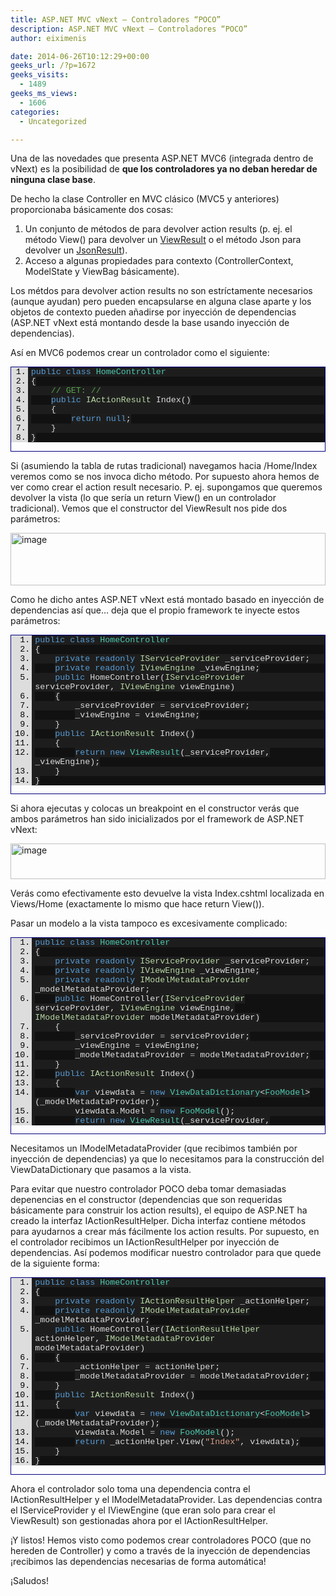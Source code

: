 ```yaml
---
title: ASP.NET MVC vNext – Controladores “POCO”
description: ASP.NET MVC vNext – Controladores “POCO”
author: eiximenis

date: 2014-06-26T10:12:29+00:00
geeks_url: /?p=1672
geeks_visits:
  - 1489
geeks_ms_views:
  - 1606
categories:
  - Uncategorized

---
```

Una de las novedades que presenta ASP.NET MVC6 (integrada dentro de vNext) es la posibilidad de **que los controladores ya no deban heredar de ninguna clase base**.

De hecho la clase Controller en MVC clásico (MVC5 y anteriores) proporcionaba básicamente dos cosas:

  1. Un conjunto de métodos de para devolver action results (p. ej. el método View() para devolver un <a href="http://msdn.microsoft.com/es-es/library/system.web.mvc.viewresult(v=vs.118).aspx" target="_blank" rel="noopener noreferrer">ViewResult</a> o el método Json para devolver un <a href="http://msdn.microsoft.com/es-es/library/system.web.mvc.jsonresult(v=vs.118).aspx" target="_blank" rel="noopener noreferrer">JsonResult</a>).
  2. Acceso a algunas propiedades para contexto (ControllerContext, ModelState y ViewBag básicamente).

Los métdos para devolver action results no son estríctamente necesarios (aunque ayudan) pero pueden encapsularse en alguna clase aparte y los objetos de contexto pueden añadirse por inyección de dependencias (ASP.NET vNext está montando desde la base usando inyección de dependencias).

Así en MVC6 podemos crear un controlador como el siguiente:

<div id="scid:9ce6104f-a9aa-4a17-a79f-3a39532ebf7c:214f9200-e90d-41e3-8d0a-9d8400ea94ef" class="wlWriterEditableSmartContent" style="float: none; padding-bottom: 0px; padding-top: 0px; padding-left: 0px; margin: 0px; display: inline; padding-right: 0px">
  <div style="border: #000080 1px solid; color: #000; font-family: 'Courier New', Courier, Monospace; font-size: 10pt">
    <div style="background: #ddd; max-height: 300px; overflow: auto">
      <ol start="1" style="background: #1d1d1d; margin: 0 0 0 2em; padding: 0 0 0 5px;">
        <li>
          <span style="background:#1e1e1e;color:#dcdcdc"></span><span style="background:#1e1e1e;color:#569cd6">public</span><span style="background:#1e1e1e;color:#dcdcdc"> </span><span style="background:#1e1e1e;color:#569cd6">class</span><span style="background:#1e1e1e;color:#dcdcdc"> </span><span style="background:#1e1e1e;color:#4ec9b0">HomeController</span>
        </li>
        <li style="background: #111111">
          <span style="background:#1e1e1e;color:#dcdcdc">{</span>
        </li>
        <li>
              <span style="background:#1e1e1e;color:#dcdcdc"></span><span style="background:#1e1e1e;color:#57a64a">// GET: /<controller>/</span>
        </li>
        <li style="background: #111111">
              <span style="background:#1e1e1e;color:#dcdcdc"></span><span style="background:#1e1e1e;color:#569cd6">public</span><span style="background:#1e1e1e;color:#dcdcdc"> </span><span style="background:#1e1e1e;color:#b8d7a3">IActionResult</span><span style="background:#1e1e1e;color:#dcdcdc"> Index()</span>
        </li>
        <li>
              <span style="background:#1e1e1e;color:#dcdcdc">{</span>
        </li>
        <li style="background: #111111">
                  <span style="background:#1e1e1e;color:#dcdcdc"></span><span style="background:#1e1e1e;color:#569cd6">return</span><span style="background:#1e1e1e;color:#dcdcdc"> </span><span style="background:#1e1e1e;color:#569cd6">null</span><span style="background:#1e1e1e;color:#dcdcdc">;</span>
        </li>
        <li>
              <span style="background:#1e1e1e;color:#dcdcdc">}</span>
        </li>
        <li style="background: #111111">
          <span style="background:#1e1e1e;color:#dcdcdc">}</span>
        </li>
      </ol>
    </div></p>
  </div></p>
</div>

Si (asumiendo la tabla de rutas tradicional) navegamos hacia /Home/Index veremos como se nos invoca dicho método. Por supuesto ahora hemos de ver como crear el action result necesario. P. ej. supongamos que queremos devolver la vista (lo que sería un return View() en un controlador tradicional). Vemos que el constructor del ViewResult nos pide dos parámetros:

[<img title="image" style="border-top: 0px; border-right: 0px; background-image: none; border-bottom: 0px; padding-top: 0px; padding-left: 0px; border-left: 0px; display: inline; padding-right: 0px" border="0" alt="image" src="http://geeks.ms/cfs-file.ashx/__key/CommunityServer.Blogs.Components.WeblogFiles/etomas/image_5F00_thumb_5F00_00D66B87.png" width="504" height="84" />][1]

Como he dicho antes ASP.NET vNext está montado basado en inyección de dependencias así que… deja que el propio framework te inyecte estos parámetros:

<div id="scid:9ce6104f-a9aa-4a17-a79f-3a39532ebf7c:e825be7b-f0b8-4abb-9ec1-7dff86bcce23" class="wlWriterEditableSmartContent" style="float: none; padding-bottom: 0px; padding-top: 0px; padding-left: 0px; margin: 0px; display: inline; padding-right: 0px">
  <div style="border: #000080 1px solid; color: #000; font-family: 'Courier New', Courier, Monospace; font-size: 10pt">
    <div style="background: #ddd; max-height: 300px; overflow: auto">
      <ol start="1" style="background: #1d1d1d; margin: 0 0 0 2.5em; padding: 0 0 0 5px;">
        <li>
          <span style="background:#1e1e1e;color:#dcdcdc"></span><span style="background:#1e1e1e;color:#569cd6">public</span><span style="background:#1e1e1e;color:#dcdcdc"> </span><span style="background:#1e1e1e;color:#569cd6">class</span><span style="background:#1e1e1e;color:#dcdcdc"> </span><span style="background:#1e1e1e;color:#4ec9b0">HomeController</span>
        </li>
        <li style="background: #111111">
          <span style="background:#1e1e1e;color:#dcdcdc">{</span>
        </li>
        <li>
              <span style="background:#1e1e1e;color:#dcdcdc"></span><span style="background:#1e1e1e;color:#569cd6">private</span><span style="background:#1e1e1e;color:#dcdcdc"> </span><span style="background:#1e1e1e;color:#569cd6">readonly</span><span style="background:#1e1e1e;color:#dcdcdc"> </span><span style="background:#1e1e1e;color:#b8d7a3">IServiceProvider</span><span style="background:#1e1e1e;color:#dcdcdc"> _serviceProvider;</span>
        </li>
        <li style="background: #111111">
              <span style="background:#1e1e1e;color:#dcdcdc"></span><span style="background:#1e1e1e;color:#569cd6">private</span><span style="background:#1e1e1e;color:#dcdcdc"> </span><span style="background:#1e1e1e;color:#569cd6">readonly</span><span style="background:#1e1e1e;color:#dcdcdc"> </span><span style="background:#1e1e1e;color:#b8d7a3">IViewEngine</span><span style="background:#1e1e1e;color:#dcdcdc"> _viewEngine;</span>
        </li>
        <li>
              <span style="background:#1e1e1e;color:#dcdcdc"></span><span style="background:#1e1e1e;color:#569cd6">public</span><span style="background:#1e1e1e;color:#dcdcdc"> HomeController(</span><span style="background:#1e1e1e;color:#b8d7a3">IServiceProvider</span><span style="background:#1e1e1e;color:#dcdcdc"> serviceProvider, </span><span style="background:#1e1e1e;color:#b8d7a3">IViewEngine</span><span style="background:#1e1e1e;color:#dcdcdc"> viewEngine)</span>
        </li>
        <li style="background: #111111">
              <span style="background:#1e1e1e;color:#dcdcdc">{</span>
        </li>
        <li>
                  <span style="background:#1e1e1e;color:#dcdcdc">_serviceProvider </span><span style="background:#1e1e1e;color:#b4b4b4">=</span><span style="background:#1e1e1e;color:#dcdcdc"> serviceProvider;</span>
        </li>
        <li style="background: #111111">
                  <span style="background:#1e1e1e;color:#dcdcdc">_viewEngine </span><span style="background:#1e1e1e;color:#b4b4b4">=</span><span style="background:#1e1e1e;color:#dcdcdc"> viewEngine;</span>
        </li>
        <li>
              <span style="background:#1e1e1e;color:#dcdcdc">}</span>
        </li>
        <li style="background: #111111">
              <span style="background:#1e1e1e;color:#dcdcdc"></span><span style="background:#1e1e1e;color:#569cd6">public</span><span style="background:#1e1e1e;color:#dcdcdc"> </span><span style="background:#1e1e1e;color:#b8d7a3">IActionResult</span><span style="background:#1e1e1e;color:#dcdcdc"> Index()</span>
        </li>
        <li>
              <span style="background:#1e1e1e;color:#dcdcdc">{</span>
        </li>
        <li style="background: #111111">
                  <span style="background:#1e1e1e;color:#dcdcdc"></span><span style="background:#1e1e1e;color:#569cd6">return</span><span style="background:#1e1e1e;color:#dcdcdc"> </span><span style="background:#1e1e1e;color:#569cd6">new</span><span style="background:#1e1e1e;color:#dcdcdc"> </span><span style="background:#1e1e1e;color:#4ec9b0">ViewResult</span><span style="background:#1e1e1e;color:#dcdcdc
">(_serviceProvider, _viewEngine);</span>
        </li>
        <li>
              <span style="background:#1e1e1e;color:#dcdcdc">}</span>
        </li>
        <li style="background: #111111">
          <span style="background:#1e1e1e;color:#dcdcdc">}</span>
        </li>
      </ol>
    </div></p>
  </div></p>
</div>

Si ahora ejecutas y colocas un breakpoint en el constructor verás que ambos parámetros han sido inicializados por el framework de ASP.NET vNext:

[<img title="image" style="border-top: 0px; border-right: 0px; background-image: none; border-bottom: 0px; padding-top: 0px; padding-left: 0px; border-left: 0px; display: inline; padding-right: 0px" border="0" alt="image" src="http://geeks.ms/cfs-file.ashx/__key/CommunityServer.Blogs.Components.WeblogFiles/etomas/image_5F00_thumb_5F00_6BE779C4.png" width="504" height="57" />][2]

Verás como efectivamente esto devuelve la vista Index.cshtml localizada en Views/Home (exactamente lo mismo que hace return View()).

Pasar un modelo a la vista tampoco es excesivamente complicado:

<div id="scid:9ce6104f-a9aa-4a17-a79f-3a39532ebf7c:80adafe1-6320-41f4-9e02-abd4d0ee01f7" class="wlWriterEditableSmartContent" style="float: none; padding-bottom: 0px; padding-top: 0px; padding-left: 0px; margin: 0px; display: inline; padding-right: 0px">
  <div style="border: #000080 1px solid; color: #000; font-family: 'Courier New', Courier, Monospace; font-size: 10pt">
    <div style="background: #ddd; max-height: 300px; overflow: auto">
      <ol start="1" style="background: #1d1d1d; margin: 0 0 0 2.5em; padding: 0 0 0 5px;">
        <li>
          <span style="background:#1e1e1e;color:#dcdcdc"></span><span style="background:#1e1e1e;color:#569cd6">public</span><span style="background:#1e1e1e;color:#dcdcdc"> </span><span style="background:#1e1e1e;color:#569cd6">class</span><span style="background:#1e1e1e;color:#dcdcdc"> </span><span style="background:#1e1e1e;color:#4ec9b0">HomeController</span>
        </li>
        <li style="background: #111111">
          <span style="background:#1e1e1e;color:#dcdcdc">{</span>
        </li>
        <li>
              <span style="background:#1e1e1e;color:#dcdcdc"></span><span style="background:#1e1e1e;color:#569cd6">private</span><span style="background:#1e1e1e;color:#dcdcdc"> </span><span style="background:#1e1e1e;color:#569cd6">readonly</span><span style="background:#1e1e1e;color:#dcdcdc"> </span><span style="background:#1e1e1e;color:#b8d7a3">IServiceProvider</span><span style="background:#1e1e1e;color:#dcdcdc"> _serviceProvider;</span>
        </li>
        <li style="background: #111111">
              <span style="background:#1e1e1e;color:#dcdcdc"></span><span style="background:#1e1e1e;color:#569cd6">private</span><span style="background:#1e1e1e;color:#dcdcdc"> </span><span style="background:#1e1e1e;color:#569cd6">readonly</span><span style="background:#1e1e1e;color:#dcdcdc"> </span><span style="background:#1e1e1e;color:#b8d7a3">IViewEngine</span><span style="background:#1e1e1e;color:#dcdcdc"> _viewEngine;</span>
        </li>
        <li>
              <span style="background:#1e1e1e;color:#dcdcdc"></span><span style="background:#1e1e1e;color:#569cd6">private</span><span style="background:#1e1e1e;color:#dcdcdc"> </span><span style="background:#1e1e1e;color:#569cd6">readonly</span><span style="background:#1e1e1e;color:#dcdcdc"> </span><span style="background:#1e1e1e;color:#b8d7a3">IModelMetadataProvider</span><span style="background:#1e1e1e;color:#dcdcdc"> _modelMetadataProvider;</span>
        </li>
        <li style="background: #111111">
              <span style="background:#1e1e1e;color:#dcdcdc"></span><span style="background:#1e1e1e;color:#569cd6">public</span><span style="background:#1e1e1e;color:#dcdcdc"> HomeController(</span><span style="background:#1e1e1e;color:#b8d7a3">IServiceProvider</span><span style="background:#1e1e1e;color:#dcdcdc"> serviceProvider, </span><span style="background:#1e1e1e;color:#b8d7a3">IViewEngine</span><span style="background:#1e1e1e;color:#dcdcdc"> viewEngine, </span><span style="background:#1e1e1e;color:#b8d7a3">IModelMetadataProvider</span><span style="background:#1e1e1e;color:#dcdcdc"> modelMetadataProvider)</span>
        </li>
        <li>
              <span style="background:#1e1e1e;color:#dcdcdc">{</span>
        </li>
        <li style="background: #111111">
                  <span style="background:#1e1e1e;color:#dcdcdc">_serviceProvider </span><span style="background:#1e1e1e;color:#b4b4b4">=</span><span style="background:#1e1e1e;color:#dcdcdc"> serviceProvider;</span>
        </li>
        <li>
                  <span style="background:#1e1e1e;color:#dcdcdc">_viewEngine </span><span style="background:#1e1e1e;color:#b4b4b4">=</span><span style="background:#1e1e1e;color:#dcdcdc"> viewEngine;</span>
        </li>
        <li style="background: #111111">
                  <span style="background:#1e1e1e;color:#dcdcdc">_modelMetadataProvider </span><span style="background:#1e1e1e;color:#b4b4b4">=</span><span style="background:#1e1e1e;color:#dcdcdc"> modelMetadataProvider;</span>
        </li>
        <li>
              <span style="background:#1e1e1e;color:#dcdcdc">}</span>
        </li>
        <li style="background: #111111">
              <span style="background:#1e1e1e;color:#dcdcdc"></span><span style="background:#1e1e1e;color:#569cd6">public</span><span style="background:#1e1e1e;color:#dcdcdc"> </span><span style="background:#1e1e1e;color:#b8d7a3">IActionResult</span><span style="background:#1e1e1e;color:#dcdcdc"> Index()</span>
        </li>
        <li>
              <span style="background:#1e1e1e;color:#dcdcdc">{</span>
        </li>
        <li style="background: #111111">
                  <span style="background:#1e1e1e;color:#dcdcdc"></span><span style="background:#1e1e1e;color:#569cd6">var</span><span style="background:#1e1e1e;color:#dcdcdc"> viewdata </span><span style="background:#1e1e1e;color:#b4b4b4">=</span><span style="background:#1e1e1e;color:#dcdcdc"> </span><span style="background:#1e1e1e;color:#569cd6">new</span><span style="background:#1e1e1e;color:#dcdcdc"> </span><span style="background:#1e1e1e;color:#4ec9b0">ViewDataDictionary</span><span style="background:#1e1e1e;color:#dcdcdc"><</span><span style="background:#1e1e1e;color:#4ec9b0">FooModel</span><span style="background:#1e1e1e;color:#dcdcdc">>(_modelMetadataProvider);</span>
        </li>
        <li>
                  <span style="background:#1e1e1e;color:#dcdcdc">viewdata</span><span style="background:#1e1e1e;color:#b4b4b4">.</span><span style="background:#1e1e1e;color:#dcdcdc">Model </span><span style="background:#1e1e1e;color:#b4b4b4">=</span><span style="background:#1e1e1e;color:#dcdcdc"> </span><span style="background:#1e1e1e;color:#569cd6">new</span><span style="background:#1e1e1e;color:#dcdcdc"> </span><span style="background:#1e1e1e;color:#4ec9b0">FooModel</span><span style="background:#1e1e1e;color:#dcdcdc">();</span>
        </li>
        <li style="background: #111111">
                  <span style="background:#1e1e1e;color:#dcdcdc"></span><span style="background:#1e1e1e;color:#569cd6">return</span><span style="background:#1e1e1e;color:#dcdcdc"> </span><span style="background:#1e1e1e;color:#569cd6">new</span><span style="background:#1e1e1e;color:#dcdcdc"> </span><span style="background:#1e1e1e;color:#4ec9b0">ViewResult</span><span style="background:#1e1e1e;color:#dcdcdc">(_serviceProvider, _viewEngine) { ViewData </span><span style="background:#1e1e1e;color:#b4b4b4">=</span><span style="background:#1e1e1e;color:#dcdcdc"> viewdata };</span>
        </li>
        <li>
              <span style="background:#1e1e1e;color:#dcdcdc">}</span>
        </li>
      </ol>
    </div></p>
  </div></p>
</div>

Necesitamos un IModelMetadataProvider (que recibimos también por inyección de dependencias) ya que lo necesitamos para la construcción del ViewDataDictionary que pasamos a la vista.

Para evitar que nuestro controlador POCO deba tomar demasiadas depenencias en el constructor (dependencias que son requeridas básicamente para construir los action results), el equipo de ASP.NET ha creado la interfaz IActionResultHelper. Dicha interfaz contiene métodos para ayudarnos a crear más fácilmente los action results. Por supuesto, en el controlador recibimos un IActionResultHelper por inyección de dependencias. Así podemos modificar nuestro controlador para que quede de la siguiente forma:

<div id="scid:9ce6104f-a9aa-4a17-a79f-3a39532ebf7c:f3b8fdd6-3d07-4281-b22f-
335a258c6b06" class="wlWriterEditableSmartContent" style="float: none; padding-bottom: 0px; padding-top: 0px; padding-left: 0px; margin: 0px; display: inline; padding-right: 0px">
  </p> 
  
  <div style="border: #000080 1px solid; color: #000; font-family: 'Courier New', Courier, Monospace; font-size: 10pt">
    <div style="background: #ddd; max-height: 300px; overflow: auto">
      <ol start="1" style="background: #1d1d1d; margin: 0 0 0 2.5em; padding: 0 0 0 5px;">
        <li>
          <span style="background:#1e1e1e;color:#dcdcdc"></span><span style="background:#1e1e1e;color:#569cd6">public</span><span style="background:#1e1e1e;color:#dcdcdc"> </span><span style="background:#1e1e1e;color:#569cd6">class</span><span style="background:#1e1e1e;color:#dcdcdc"> </span><span style="background:#1e1e1e;color:#4ec9b0">HomeController</span>
        </li>
        <li style="background: #111111">
          <span style="background:#1e1e1e;color:#dcdcdc">{</span>
        </li>
        <li>
              <span style="background:#1e1e1e;color:#dcdcdc"></span><span style="background:#1e1e1e;color:#569cd6">private</span><span style="background:#1e1e1e;color:#dcdcdc"> </span><span style="background:#1e1e1e;color:#569cd6">readonly</span><span style="background:#1e1e1e;color:#dcdcdc"> </span><span style="background:#1e1e1e;color:#b8d7a3">IActionResultHelper</span><span style="background:#1e1e1e;color:#dcdcdc"> _actionHelper;</span>
        </li>
        <li style="background: #111111">
              <span style="background:#1e1e1e;color:#dcdcdc"></span><span style="background:#1e1e1e;color:#569cd6">private</span><span style="background:#1e1e1e;color:#dcdcdc"> </span><span style="background:#1e1e1e;color:#569cd6">readonly</span><span style="background:#1e1e1e;color:#dcdcdc"> </span><span style="background:#1e1e1e;color:#b8d7a3">IModelMetadataProvider</span><span style="background:#1e1e1e;color:#dcdcdc"> _modelMetadataProvider;</span>
        </li>
        <li>
              <span style="background:#1e1e1e;color:#dcdcdc"></span><span style="background:#1e1e1e;color:#569cd6">public</span><span style="background:#1e1e1e;color:#dcdcdc"> HomeController(</span><span style="background:#1e1e1e;color:#b8d7a3">IActionResultHelper</span><span style="background:#1e1e1e;color:#dcdcdc"> actionHelper, </span><span style="background:#1e1e1e;color:#b8d7a3">IModelMetadataProvider</span><span style="background:#1e1e1e;color:#dcdcdc"> modelMetadataProvider)</span>
        </li>
        <li style="background: #111111">
              <span style="background:#1e1e1e;color:#dcdcdc">{</span>
        </li>
        <li>
                  <span style="background:#1e1e1e;color:#dcdcdc">_actionHelper </span><span style="background:#1e1e1e;color:#b4b4b4">=</span><span style="background:#1e1e1e;color:#dcdcdc"> actionHelper;</span>
        </li>
        <li style="background: #111111">
                  <span style="background:#1e1e1e;color:#dcdcdc">_modelMetadataProvider </span><span style="background:#1e1e1e;color:#b4b4b4">=</span><span style="background:#1e1e1e;color:#dcdcdc"> modelMetadataProvider;</span>
        </li>
        <li>
              <span style="background:#1e1e1e;color:#dcdcdc">}</span>
        </li>
        <li style="background: #111111">
              <span style="background:#1e1e1e;color:#dcdcdc"></span><span style="background:#1e1e1e;color:#569cd6">public</span><span style="background:#1e1e1e;color:#dcdcdc"> </span><span style="background:#1e1e1e;color:#b8d7a3">IActionResult</span><span style="background:#1e1e1e;color:#dcdcdc"> Index()</span>
        </li>
        <li>
              <span style="background:#1e1e1e;color:#dcdcdc">{</span>
        </li>
        <li style="background: #111111">
                  <span style="background:#1e1e1e;color:#dcdcdc"></span><span style="background:#1e1e1e;color:#569cd6">var</span><span style="background:#1e1e1e;color:#dcdcdc"> viewdata </span><span style="background:#1e1e1e;color:#b4b4b4">=</span><span style="background:#1e1e1e;color:#dcdcdc"> </span><span style="background:#1e1e1e;color:#569cd6">new</span><span style="background:#1e1e1e;color:#dcdcdc"> </span><span style="background:#1e1e1e;color:#4ec9b0">ViewDataDictionary</span><span style="background:#1e1e1e;color:#dcdcdc"><</span><span style="background:#1e1e1e;color:#4ec9b0">FooModel</span><span style="background:#1e1e1e;color:#dcdcdc">>(_modelMetadataProvider);</span>
        </li>
        <li>
                  <span style="background:#1e1e1e;color:#dcdcdc">viewdata</span><span style="background:#1e1e1e;color:#b4b4b4">.</span><span style="background:#1e1e1e;color:#dcdcdc">Model </span><span style="background:#1e1e1e;color:#b4b4b4">=</span><span style="background:#1e1e1e;color:#dcdcdc"> </span><span style="background:#1e1e1e;color:#569cd6">new</span><span style="background:#1e1e1e;color:#dcdcdc"> </span><span style="background:#1e1e1e;color:#4ec9b0">FooModel</span><span style="background:#1e1e1e;color:#dcdcdc">();</span>
        </li>
        <li style="background: #111111">
                  <span style="background:#1e1e1e;color:#dcdcdc"></span><span style="background:#1e1e1e;color:#569cd6">return</span><span style="background:#1e1e1e;color:#dcdcdc"> _actionHelper</span><span style="background:#1e1e1e;color:#b4b4b4">.</span><span style="background:#1e1e1e;color:#dcdcdc">View(</span><span style="background:#1e1e1e;color:#d69d85">"Index"</span><span style="background:#1e1e1e;color:#dcdcdc">, viewdata);</span>
        </li>
        <li>
              <span style="background:#1e1e1e;color:#dcdcdc">}</span>
        </li>
        <li style="background: #111111">
          <span style="background:#1e1e1e;color:#dcdcdc">}</span>
        </li>
      </ol>
    </div></p>
  </div></p>
</div>

Ahora el controlador solo toma una dependencia contra el IActionResultHelper y el IModelMetadataProvider. Las dependencias contra el IServiceProvider y el IViewEngine (que eran solo para crear el ViewResult) son gestionadas ahora por el IActionResultHelper.

¡Y listos! Hemos visto como podemos crear controladores POCO (que no hereden de Controller) y como a través de la inyección de dependencias ¡recibimos las dependencias necesarias de forma automática!

¡Saludos!

 [1]: http://geeks.ms/cfs-file.ashx/__key/CommunityServer.Blogs.Components.WeblogFiles/etomas/image_5F00_15C55D49.png
 [2]: http://geeks.ms/cfs-file.ashx/__key/CommunityServer.Blogs.Components.WeblogFiles/etomas/image_5F00_179843C1.png
